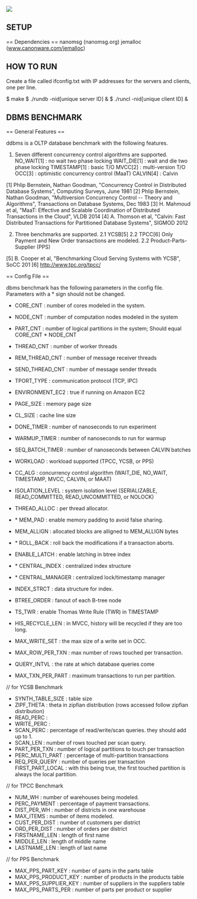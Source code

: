 ![](https://github.com/msadoghi/ExpoDB-Platform/workflows/BuildAndTest/badge.svg)

SETUP
-----------------------------
== Dependencies ==
nanomsg (nanomsg.org)
jemalloc (www.canonware.com/jemalloc)


HOW TO RUN
-----------------------------

Create a file called ifconfig.txt with IP addresses for the servers and clients, one per line.

$ make
$ ./rundb -nid[unique server ID] &
$ ./runcl -nid[unique client ID] &

DBMS BENCHMARK
------------------------------

== General Features ==

  ddbms is a OLTP database benchmark with the following features.
  
  1. Seven different concurrency control algorithms are supported.
	NO\_WAIT[1]		: no wait two phase locking
	WAIT\_DIE[1]		: wait and die two phase locking
	TIMESTAMP[1]	: basic T/O
	MVCC[2]			: multi-version T/O
	OCC[3]			: optimistic concurrency control (MaaT)
	CALVIN[4]		: Calvin

  [1] Phlip Bernstein, Nathan Goodman, "Concurrency Control in Distributed Database Systems", Computing Surveys, June 1981
  [2] Phlip Bernstein, Nathan Goodman, "Multiversion Concurrency Control -- Theory and Algorithms", Transactions on Database Systems, Dec 1983
  [3] H. Mahmoud et al, "MaaT: Effective and Scalable Coordination of Distributed Transactions in the Cloud", VLDB 2014
  [4] A. Thomson et al, "Calvin: Fast Distributed Transactions for Partitioned Database Systems", SIGMOD 2012
	
  2. Three benchmarks are supported. 
    2.1 YCSB[5]
		2.2 TPCC[6] 
			Only Payment and New Order transactions are modeled. 
		2.2 Product-Parts-Supplier (PPS)
	
  [5] B. Cooper et al, "Benchmarking Cloud Serving Systems with YCSB", SoCC 201
  [6] http://www.tpc.org/tpcc/ 

== Config File ==

dbms benchmark has the following parameters in the config file. Parameters with a * sign should not be changed.

-  CORE\_CNT		: number of cores modeled in the system.
-  NODE\_CNT		: number of computation nodes modeled in the system
-  PART\_CNT		: number of logical partitions in the system; Should equal CORE\_CNT * NODE\_CNT
- THREAD\_CNT	: number of worker threads 
-  REM\_THREAD\_CNT	: number of message receiver threads 
-  SEND\_THREAD\_CNT	: number of message sender threads 
-  TPORT\_TYPE : communication protocol (TCP, IPC)
-  ENVIRONMENT\_EC2 : true if running on Amazon EC2

-  PAGE\_SIZE		: memory page size
-  CL\_SIZE		: cache line size

-  DONE\_TIMER : number of nanoseconds to run experiment
-  WARMUP\_TIMER		: number of nanoseconds to run for warmup
-  SEQ\_BATCH\_TIMER : number of nanoseconds between CALVIN batches
-  WORKLOAD		: workload supported (TPCC, YCSB, or PPS)
-  CC\_ALG		: concurrency control algorithm (WAIT\_DIE, NO\_WAIT, TIMESTAMP, MVCC, CALVIN, or MAAT)
-  ISOLATION\_LEVEL : system isolation level (SERIALIZABLE, READ\_COMMITTED, READ\_UNCOMMITTED, or NOLOCK)
  
-  THREAD\_ALLOC	: per thread allocator. 
-  \* MEM\_PAD		: enable memory padding to avoid false sharing.
-  MEM\_ALLIGN	: allocated blocks are alligned to MEM\_ALLIGN bytes

-  \* ROLL\_BACK		: roll back the modifications if a transaction aborts.
  
-  ENABLE\_LATCH  : enable latching in btree index
-  \* CENTRAL\_INDEX : centralized index structure
-  \* CENTRAL\_MANAGER	: centralized lock/timestamp manager
-  INDEX\_STRCT	: data structure for index. 
-  BTREE\_ORDER	: fanout of each B-tree node

-  TS\_TWR		: enable Thomas Write Rule (TWR) in TIMESTAMP
-  HIS\_RECYCLE\_LEN	: in MVCC, history will be recycled if they are too long.
-  MAX\_WRITE\_SET	: the max size of a write set in OCC.

-  MAX\_ROW\_PER\_TXN	: max number of rows touched per transaction.
-  QUERY\_INTVL	: the rate at which database queries come
-  MAX\_TXN\_PER\_PART	: maximum transactions to run per partition.
  
  // for YCSB Benchmark
-  SYNTH\_TABLE\_SIZE	: table size
-  ZIPF\_THETA	: theta in zipfian distribution (rows accessed follow zipfian distribution)
-  READ\_PERC		:
-  WRITE\_PERC	:
-  SCAN\_PERC		: percentage of read/write/scan queries. they should add up to 1.
-  SCAN\_LEN		: number of rows touched per scan query.
-  PART\_PER\_TXN	: number of logical partitions to touch per transaction
-  PERC\_MULTI\_PART	: percentage of multi-partition transactions
-  REQ\_PER\_QUERY	: number of queries per transaction
  FIRST\_PART\_LOCAL	: with this being true, the first touched partition is always the local partition.
  
  // for TPCC Benchmark
-  NUM\_WH		: number of warehouses being modeled.
-  PERC\_PAYMENT	: percentage of payment transactions.
-  DIST\_PER\_WH	: number of districts in one warehouse
-  MAX\_ITEMS		: number of items modeled.
-  CUST\_PER\_DIST	: number of customers per district
-  ORD\_PER\_DIST	: number of orders per district
-  FIRSTNAME\_LEN	: length of first name
-  MIDDLE\_LEN	: length of middle name
-  LASTNAME\_LEN	: length of last name

  // for PPS Benchmark
-	MAX\_PPS\_PART\_KEY : number of parts in the parts table
-	MAX\_PPS\_PRODUCT\_KEY :  number of products in the products table
-	MAX\_PPS\_SUPPLIER\_KEY :  number of suppliers in the suppliers table
-	MAX\_PPS\_PARTS\_PER : number of parts per product or supplier
